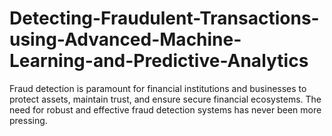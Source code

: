 # Detecting-Fraudulent-Transactions-using-Advanced-Machine-Learning-and-Predictive-Analytics
Fraud detection is paramount for financial institutions and businesses to protect assets, maintain trust, and ensure secure financial ecosystems. The need for robust and effective fraud detection systems has never been more pressing. 

